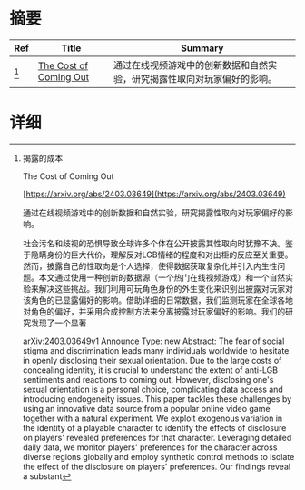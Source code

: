 # 摘要

| Ref | Title | Summary |
| --- | --- | --- |
| [^1] | [The Cost of Coming Out](https://arxiv.org/abs/2403.03649) | 通过在线视频游戏中的创新数据和自然实验，研究揭露性取向对玩家偏好的影响。 |

# 详细

[^1]: 揭露的成本

    The Cost of Coming Out

    [https://arxiv.org/abs/2403.03649](https://arxiv.org/abs/2403.03649)

    通过在线视频游戏中的创新数据和自然实验，研究揭露性取向对玩家偏好的影响。

    

    社会污名和歧视的恐惧导致全球许多个体在公开披露其性取向时犹豫不决。鉴于隐瞒身份的巨大代价，理解反对LGB情绪的程度和对出柜的反应至关重要。然而，披露自己的性取向是个人选择，使得数据获取复杂化并引入内生性问题。本文通过使用一种创新的数据源（一个热门在线视频游戏）和一个自然实验来解决这些挑战。我们利用可玩角色身份的外生变化来识别出披露对玩家对该角色的已显露偏好的影响。借助详细的日常数据，我们监测玩家在全球各地对角色的偏好，并采用合成控制方法来分离披露对玩家偏好的影响。我们的研究发现了一个显著

    arXiv:2403.03649v1 Announce Type: new  Abstract: The fear of social stigma and discrimination leads many individuals worldwide to hesitate in openly disclosing their sexual orientation. Due to the large costs of concealing identity, it is crucial to understand the extent of anti-LGB sentiments and reactions to coming out. However, disclosing one's sexual orientation is a personal choice, complicating data access and introducing endogeneity issues. This paper tackles these challenges by using an innovative data source from a popular online video game together with a natural experiment. We exploit exogenous variation in the identity of a playable character to identify the effects of disclosure on players' revealed preferences for that character. Leveraging detailed daily data, we monitor players' preferences for the character across diverse regions globally and employ synthetic control methods to isolate the effect of the disclosure on players' preferences. Our findings reveal a substant
    


